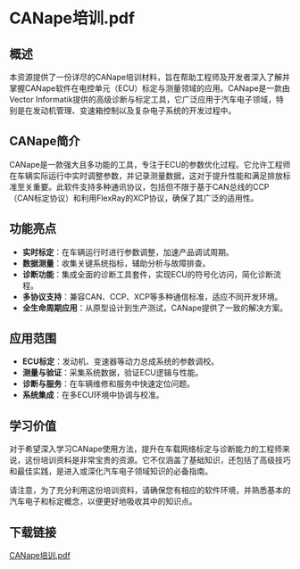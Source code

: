 # CANape培训.pdf

## 概述

本资源提供了一份详尽的CANape培训材料，旨在帮助工程师及开发者深入了解并掌握CANape软件在电控单元（ECU）标定与测量领域的应用。CANape是一款由Vector Informatik提供的高级诊断与标定工具，它广泛应用于汽车电子领域，特别是在发动机管理、变速箱控制以及复杂电子系统的开发过程中。

## CANape简介

CANape是一款强大且多功能的工具，专注于ECU的参数优化过程。它允许工程师在车辆实际运行中实时调整参数，并记录测量数据，这对于提升性能和满足排放标准至关重要。此软件支持多种通讯协议，包括但不限于基于CAN总线的CCP（CAN标定协议）和利用FlexRay的XCP协议，确保了其广泛的适用性。

## 功能亮点

- **实时标定**：在车辆运行时进行参数调整，加速产品调试周期。
- **数据测量**：收集关键系统指标，辅助分析与故障排查。
- **诊断功能**：集成全面的诊断工具套件，实现ECU的符号化访问，简化诊断流程。
- **多协议支持**：兼容CAN、CCP、XCP等多种通信标准，适应不同开发环境。
- **全生命周期应用**：从原型设计到生产测试，CANape提供了一致的解决方案。

## 应用范围

- **ECU标定**：发动机、变速器等动力总成系统的参数调校。
- **测量与验证**：采集系统数据，验证ECU逻辑与性能。
- **诊断与服务**：在车辆维修和服务中快速定位问题。
- **系统集成**：在多ECU环境中协调与校准。

## 学习价值

对于希望深入学习CANape使用方法，提升在车载网络标定与诊断能力的工程师来说，这份培训资料是非常宝贵的资源。它不仅涵盖了基础知识，还包括了高级技巧和最佳实践，是进入或深化汽车电子领域知识的必备指南。

请注意，为了充分利用这份培训资料，请确保您有相应的软件环境，并熟悉基本的汽车电子和标定概念，以便更好地吸收其中的知识点。

## 下载链接

[CANape培训.pdf](https://pan.quark.cn/s/e9c8582ad99f)